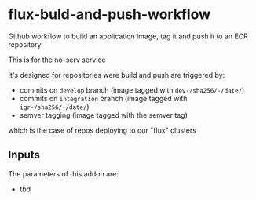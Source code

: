 # flux-buld-and-push-workflow

Github workflow to build an application image, tag it and push it to an ECR repository

This is for the no-serv service

It's designed for repositories were build and push are triggered by:

- commits on `develop` branch (image tagged with `dev-/sha256/-/date/`)
- commits on `integration` branch (image tagged with `igr-/sha256/-/date/`)
- semver tagging (image tagged with the semver tag)

which is the case of repos deploying to our "flux" clusters

## Inputs

The parameters of this addon are:

- tbd
